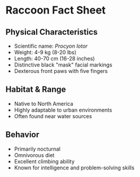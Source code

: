 # Raccoon Fact Sheet

## Physical Characteristics
- Scientific name: *Procyon lotor*
- Weight: 4-9 kg (8-20 lbs)
- Length: 40-70 cm (16-28 inches)
- Distinctive black "mask" facial markings
- Dexterous front paws with five fingers

## Habitat & Range
- Native to North America
- Highly adaptable to urban environments
- Often found near water sources

## Behavior
- Primarily nocturnal
- Omnivorous diet
- Excellent climbing ability
- Known for intelligence and problem-solving skills